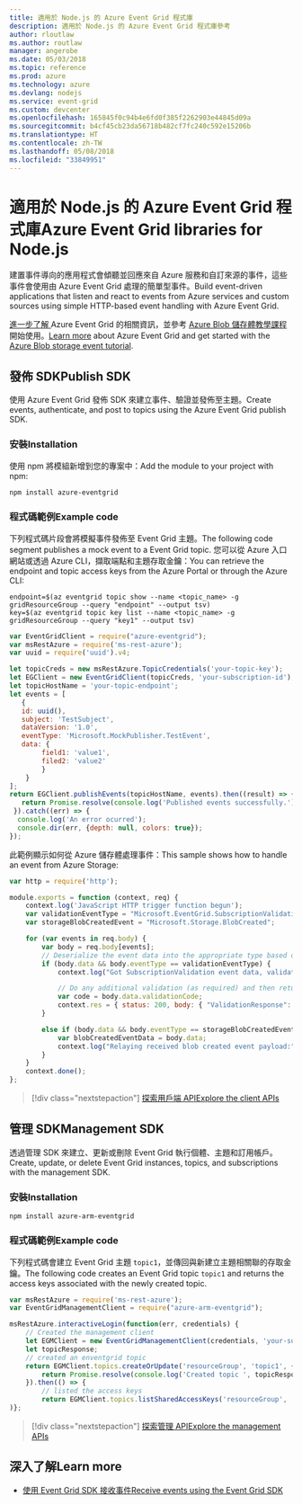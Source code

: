 ```yaml
---
title: 適用於 Node.js 的 Azure Event Grid 程式庫
description: 適用於 Node.js 的 Azure Event Grid 程式庫參考
author: rloutlaw
ms.author: routlaw
manager: angerobe
ms.date: 05/03/2018
ms.topic: reference
ms.prod: azure
ms.technology: azure
ms.devlang: nodejs
ms.service: event-grid
ms.custom: devcenter
ms.openlocfilehash: 165845f0c94b4e6fd0f385f2262903e44845d09a
ms.sourcegitcommit: b4cf45cb23da56718b482cf7fc240c592e15206b
ms.translationtype: HT
ms.contentlocale: zh-TW
ms.lasthandoff: 05/08/2018
ms.locfileid: "33849951"
---
```

# <a name="azure-event-grid-libraries-for-nodejs"></a><span data-ttu-id="84def-103">適用於 Node.js 的 Azure Event Grid 程式庫</span><span class="sxs-lookup"><span data-stu-id="84def-103">Azure Event Grid libraries for Node.js</span></span>

<span data-ttu-id="84def-104">建置事件導向的應用程式會傾聽並回應來自 Azure 服務和自訂來源的事件，這些事件會使用由 Azure Event Grid 處理的簡單型事件。</span><span class="sxs-lookup"><span data-stu-id="84def-104">Build event-driven applications that listen and react to events from Azure services and custom sources using simple HTTP-based event handling with Azure Event Grid.</span></span>

<span data-ttu-id="84def-105">[進一步了解 ](/azure/event-grid/overview)Azure Event Grid 的相關資訊，並參考 [Azure Blob 儲存體教學課程](/azure/storage/blobs/storage-blob-event-quickstart)開始使用。</span><span class="sxs-lookup"><span data-stu-id="84def-105">[Learn more](/azure/event-grid/overview) about Azure Event Grid and get started with the [Azure Blob storage event tutorial](/azure/storage/blobs/storage-blob-event-quickstart).</span></span> 

## <a name="publish-sdk"></a><span data-ttu-id="84def-106">發佈 SDK</span><span class="sxs-lookup"><span data-stu-id="84def-106">Publish SDK</span></span>

<span data-ttu-id="84def-107">使用 Azure Event Grid 發佈 SDK 來建立事件、驗證並發佈至主題。</span><span class="sxs-lookup"><span data-stu-id="84def-107">Create events, authenticate, and post to topics using the Azure Event Grid publish SDK.</span></span>

### <a name="installation"></a><span data-ttu-id="84def-108">安裝</span><span class="sxs-lookup"><span data-stu-id="84def-108">Installation</span></span>

<span data-ttu-id="84def-109">使用 npm 將模組新增到您的專案中：</span><span class="sxs-lookup"><span data-stu-id="84def-109">Add the module to your project with npm:</span></span>

```bash
npm install azure-eventgrid
```

### <a name="example-code"></a><span data-ttu-id="84def-110">程式碼範例</span><span class="sxs-lookup"><span data-stu-id="84def-110">Example code</span></span>

<span data-ttu-id="84def-111">下列程式碼片段會將模擬事件發佈至 Event Grid 主題。</span><span class="sxs-lookup"><span data-stu-id="84def-111">The following code segment publishes a mock event to a Event Grid topic.</span></span> <span data-ttu-id="84def-112">您可以從 Azure 入口網站或透過 Azure CLI，擷取端點和主題存取金鑰：</span><span class="sxs-lookup"><span data-stu-id="84def-112">You can retrieve the endpoint and topic access keys from the Azure Portal or through the Azure CLI:</span></span>

```azurecli-interactive
endpoint=$(az eventgrid topic show --name <topic_name> -g gridResourceGroup --query "endpoint" --output tsv)
key=$(az eventgrid topic key list --name <topic_name> -g gridResourceGroup --query "key1" --output tsv)
```

```javascript
var EventGridClient = require("azure-eventgrid");
var msRestAzure = require('ms-rest-azure');
var uuid = require('uuid').v4;

let topicCreds = new msRestAzure.TopicCredentials('your-topic-key');
let EGClient = new EventGridClient(topicCreds, 'your-subscription-id');
let topicHostName = 'your-topic-endpoint';
let events = [
   {
   id: uuid(),
   subject: 'TestSubject',
   dataVersion: '1.0',
   eventType: 'Microsoft.MockPublisher.TestEvent',
   data: {
        field1: 'value1',
        filed2: 'value2'
        }
    }
];
return EGClient.publishEvents(topicHostName, events).then((result) => {
   return Promise.resolve(console.log('Published events successfully.'));
 }).catch((err) => {
  console.log('An error ocurred');
  console.dir(err, {depth: null, colors: true});
});
```

<span data-ttu-id="84def-113">此範例顯示如何從 Azure 儲存體處理事件：</span><span class="sxs-lookup"><span data-stu-id="84def-113">This sample shows how to handle an event from Azure Storage:</span></span>

```javascript
var http = require('http');

module.exports = function (context, req) {
    context.log('JavaScript HTTP trigger function begun');
    var validationEventType = "Microsoft.EventGrid.SubscriptionValidationEvent";
    var storageBlobCreatedEvent = "Microsoft.Storage.BlobCreated";

    for (var events in req.body) {
        var body = req.body[events];
        // Deserialize the event data into the appropriate type based on event type  
        if (body.data && body.eventType == validationEventType) {
            context.log("Got SubscriptionValidation event data, validation code: " + body.data.validationCode + " topic: " + body.topic);

            // Do any additional validation (as required) and then return back the below response
            var code = body.data.validationCode;
            context.res = { status: 200, body: { "ValidationResponse": code } };
        }

        else if (body.data && body.eventType == storageBlobCreatedEvent) {
            var blobCreatedEventData = body.data;
            context.log("Relaying received blob created event payload:" + JSON.stringify(blobCreatedEventData));
        }
    }
    context.done();
};
```

> [!div class="nextstepaction"]
> [<span data-ttu-id="84def-114">探索用戶端 API</span><span class="sxs-lookup"><span data-stu-id="84def-114">Explore the client APIs</span></span>](/javascript/api/overview/azure/eventgrid/client)

## <a name="management-sdk"></a><span data-ttu-id="84def-115">管理 SDK</span><span class="sxs-lookup"><span data-stu-id="84def-115">Management SDK</span></span>

<span data-ttu-id="84def-116">透過管理 SDK 來建立、更新或刪除 Event Grid 執行個體、主題和訂用帳戶。</span><span class="sxs-lookup"><span data-stu-id="84def-116">Create, update, or delete Event Grid instances, topics, and subscriptions with the management SDK.</span></span>

### <a name="installation"></a><span data-ttu-id="84def-117">安裝</span><span class="sxs-lookup"><span data-stu-id="84def-117">Installation</span></span>

```
npm install azure-arm-eventgrid
```

### <a name="example-code"></a><span data-ttu-id="84def-118">程式碼範例</span><span class="sxs-lookup"><span data-stu-id="84def-118">Example code</span></span>

<span data-ttu-id="84def-119">下列程式碼會建立 Event Grid 主題 `topic1`，並傳回與新建立主題相關聯的存取金鑰。</span><span class="sxs-lookup"><span data-stu-id="84def-119">The following code creates an Event Grid topic `topic1` and returns the access keys associated with the newly created topic.</span></span>

```javascript
var msRestAzure = require('ms-rest-azure');
var EventGridManagementClient = require("azure-arm-eventgrid");

msRestAzure.interactiveLogin(function(err, credentials) {
    // Created the management client
    let EGMClient = new EventGridManagementClient(credentials, 'your-subscription-id');
    let topicResponse;
    // created an enventgrid topic
    return EGMClient.topics.createOrUpdate('resourceGroup', 'topic1', { location: 'westus' }).then((topicResponse) => {
        return Promise.resolve(console.log('Created topic ', topicResponse));
    }).then(() => {
        // listed the access keys
        return EGMClient.topics.listSharedAccessKeys('resourceGroup', 'topic1')}
)};
```

> [!div class="nextstepaction"]
> [<span data-ttu-id="84def-120">探索管理 API</span><span class="sxs-lookup"><span data-stu-id="84def-120">Explore the management APIs</span></span>](/javascript/api/overview/azure/eventgrid/management)

## <a name="learn-more"></a><span data-ttu-id="84def-121">深入了解</span><span class="sxs-lookup"><span data-stu-id="84def-121">Learn more</span></span>

- [<span data-ttu-id="84def-122">使用 Event Grid SDK 接收事件</span><span class="sxs-lookup"><span data-stu-id="84def-122">Receive events using the Event Grid SDK</span></span>](/azure/event-grid/receive-events)